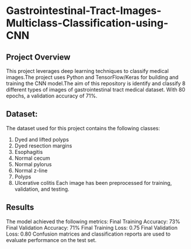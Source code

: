 # Gastrointestinal-Tract-Images-Multiclass-Classification-using-CNN

## Project Overview

This project leverages deep learning techniques to classify medical images.The project uses Python and TensorFlow/Keras for building and training the CNN model.The aim of this repository is identify and classify 8 different types of images of gastrointestinal tract medical dataset. With 80 epochs, a validation accuracy of 71%.

## Dataset:
The dataset used for this project contains the following classes:

1. Dyed and lifted polyps
2. Dyed resection margins
3. Esophagitis
4. Normal cecum
5. Normal pylorus
6. Normal z-line
7. Polyps
8. Ulcerative colitis
Each image has been preprocessed for training, validation, and testing.


## Results

The model achieved the following metrics:
Final Training Accuracy: 73%
Final Validation Accuracy: 71%
Final Training Loss: 0.75
Final Validation Loss: 0.80
Confusion matrices and classification reports are used to evaluate performance on the test set.
